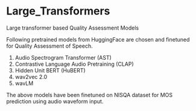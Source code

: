 # Large_Transformers
Large transformer based Quality Assessment Models

Following pretrained models from HuggingFace are chosen and finetuned for Quality Assessment of Speech. 
1) Audio Spectrogram Transformer (AST)
2) Contrastive Language Audio Pretraining (CLAP)
3) Hidden Unit BERT (HuBERT)
4) wav2vec 2.0
5) wavLM

The above models have been finetuned on NISQA dataset for MOS prediction using audio waveform input. 
